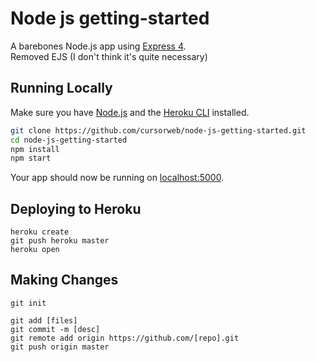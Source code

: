 # Node js getting-started

A barebones Node.js app using [Express 4](http://expressjs.com/).  
  Removed EJS (I don't think it's quite necessary)


## Running Locally

Make sure you have [Node.js](http://nodejs.org/) and the [Heroku CLI](https://cli.heroku.com/) installed.

```bash
git clone https://github.com/cursorweb/node-js-getting-started.git
cd node-js-getting-started
npm install
npm start
```

Your app should now be running on [localhost:5000](http://localhost:5000/).

## Deploying to Heroku

```
heroku create
git push heroku master
heroku open
```

## Making Changes
```
git init
```
```
git add [files]
git commit -m [desc]
git remote add origin https://github.com/[repo].git
git push origin master
```
